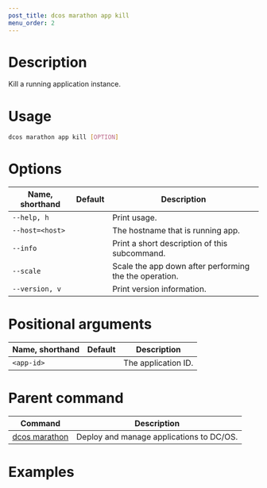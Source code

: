 ```yaml
---
post_title: dcos marathon app kill
menu_order: 2
---
```


# Description
Kill a running application instance.

# Usage

```bash
dcos marathon app kill [OPTION]
```

# Options

| Name, shorthand | Default | Description |
|---------|-------------|-------------|
| `--help, h`   |             |  Print usage. |
| `--host=<host>`   |             | The hostname that is running app. |
| `--info`   |             |  Print a short description of this subcommand. |
| `--scale`   |             | Scale the app down after performing the the operation.  |
| `--version, v`   |             | Print version information. |

# Positional arguments

| Name, shorthand | Default | Description |
|---------|-------------|-------------|
| `<app-id>`   |             |  The application ID. |

# Parent command

| Command | Description |
|---------|-------------|
| [dcos marathon](/docs/1.9/usage/cli/command-reference/dcos-marathon/) | Deploy and manage applications to DC/OS. |

# Examples